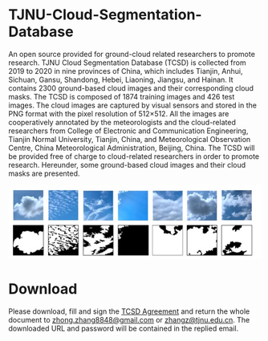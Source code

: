 # TJNU-Cloud-Segmentation-Database
An open source provided for ground-cloud related researchers to promote research.
TJNU Cloud Segmentation Database (TCSD) is collected from 2019 to 2020 in nine provinces of China, which includes Tianjin, Anhui, Sichuan, Gansu, Shandong, Hebei, Liaoning, Jiangsu, and Hainan. It contains 2300 ground-based cloud images and their corresponding cloud masks. The TCSD is composed of 1874 training images and 426 test images. The cloud images are captured by visual sensors and stored in the PNG format with the pixel resolution of 512×512.  All the images are cooperatively annotated by the meteorologists and the cloud-related researchers from College of Electronic and Communication Engineering, Tianjin Normal University, Tianjin, China, and Meteorological Observation Centre, China Meteorological Administration, Beijing, China. The TCSD will be provided free of charge to cloud-related researchers in order to promote research. Hereunder, some ground-based cloud images and their cloud masks are presented.

![image](image.jpg)

# Download
Please download, fill and sign the [TCSD Agreement](https://github.com/zhongzhang8848/TJNU-Ground-based-Cloud-Dataset/blob/master/GCD%20Agreement.pdf) and return the whole document to zhong.zhang8848@gmail.com or zhangz@tjnu.edu.cn. The downloaded URL and password will be contained in the replied email.
